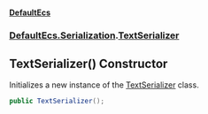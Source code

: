 #### [DefaultEcs](DefaultEcs.md 'DefaultEcs')
### [DefaultEcs.Serialization](DefaultEcs.md#DefaultEcs.Serialization 'DefaultEcs.Serialization').[TextSerializer](TextSerializer.md 'DefaultEcs.Serialization.TextSerializer')

## TextSerializer() Constructor

Initializes a new instance of the [TextSerializer](TextSerializer.md 'DefaultEcs.Serialization.TextSerializer') class.

```csharp
public TextSerializer();
```